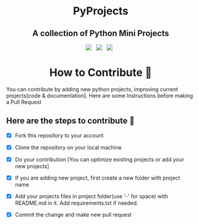 <h1 align=center> PyProjects </h1>

<h2 align=center>A collection of Python Mini Projects</h2>



<p align="center">
  <a href="#"><img src="https://forthebadge.com/images/badges/built-with-love.svg" /></a>&nbsp;&nbsp;
  <a href="#"><img src="https://forthebadge.com/images/badges/made-with-python.svg" /></a>&nbsp;&nbsp;
  <a href="#"><img src="https://forthebadge.com/images/badges/built-by-developers.svg" /></a>&nbsp;&nbsp;
</p>


<h1 align=center> How to Contribute 🤔 </h1>

You can contribute by adding new python projects, improving current projects[code & documentation]. Here are some Instructions before making a Pull Request

## Here are the steps to contribute 👣


- [x] Fork this repository to your account
- [x] Clone the repository on your local machine
- [x] Do your contribution [You can optimize existing projects or add your new projects]
- [x] If you are adding new project, first create a new folder with project name
- [x] Add your projects files in project folder(use '-' for space) with README.md in it. Add requirements.txt if needed.
- [x] Commit the change and make new pull request


